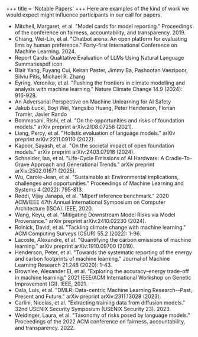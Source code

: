 +++
title = 'Notable Papers'
+++
Here are examples of the kind of work we would expect might influence participants in our call for papers. 

- Mitchell, Margaret, et al. "Model cards for model reporting." Proceedings of the conference on fairness, accountability, and transparency. 2019.
- Chiang, Wei-Lin, et al. "Chatbot arena: An open platform for evaluating llms by human preference." Forty-first International Conference on Machine Learning. 2024.
- Report Cards: Qualitative Evaluation of LLMs Using Natural Language Summariespdf icon
- Blair Yang, Fuyang Cui, Keiran Paster, Jimmy Ba, Pashootan Vaezipoor, Silviu Pitis, Michael R. Zhang
- Eyring, Veronika, et al. "Pushing the frontiers in climate modelling and analysis with machine learning." Nature Climate Change 14.9 (2024): 916-928.
- An Adversarial Perspective on Machine Unlearning for AI Safety
- Jakub Łucki, Boyi Wei, Yangsibo Huang, Peter Henderson, Florian Tramèr, Javier Rando
- Bommasani, Rishi, et al. "On the opportunities and risks of foundation models." arXiv preprint arXiv:2108.07258 (2021).
- Liang, Percy, et al. "Holistic evaluation of language models." arXiv preprint arXiv:2211.09110 (2022).
- Kapoor, Sayash, et al. "On the societal impact of open foundation models." arXiv preprint arXiv:2403.07918 (2024).
- Schneider, Ian, et al. "Life-Cycle Emissions of AI Hardware: A Cradle-To-Grave Approach and Generational Trends." arXiv preprint arXiv:2502.01671 (2025).
- Wu, Carole-Jean, et al. "Sustainable ai: Environmental implications, challenges and opportunities." Proceedings of Machine Learning and Systems 4 (2022): 795-813.
- Reddi, Vijay Janapa, et al. "Mlperf inference benchmark." 2020 ACM/IEEE 47th Annual International Symposium on Computer Architecture (ISCA). IEEE, 2020.
- Wang, Keyu, et al. "Mitigating Downstream Model Risks via Model Provenance." arXiv preprint arXiv:2410.02230 (2024).
- Rolnick, David, et al. "Tackling climate change with machine learning." ACM Computing Surveys (CSUR) 55.2 (2022): 1-96.
- Lacoste, Alexandre, et al. "Quantifying the carbon emissions of machine learning." arXiv preprint arXiv:1910.09700 (2019).
- Henderson, Peter, et al. "Towards the systematic reporting of the energy and carbon footprints of machine learning." Journal of Machine Learning Research 21.248 (2020): 1-43.
- Brownlee, Alexander EI, et al. "Exploring the accuracy–energy trade-off in machine learning." 2021 IEEE/ACM International Workshop on Genetic Improvement (GI). IEEE, 2021.
- Oala, Luis, et al. "DMLR: Data-centric Machine Learning Research--Past, Present and Future." arXiv preprint arXiv:2311.13028 (2023).
- Carlini, Nicolas, et al. "Extracting training data from diffusion models." 32nd USENIX Security Symposium (USENIX Security 23). 2023.
- Weidinger, Laura, et al. "Taxonomy of risks posed by language models." Proceedings of the 2022 ACM conference on fairness, accountability, and transparency. 2022.
